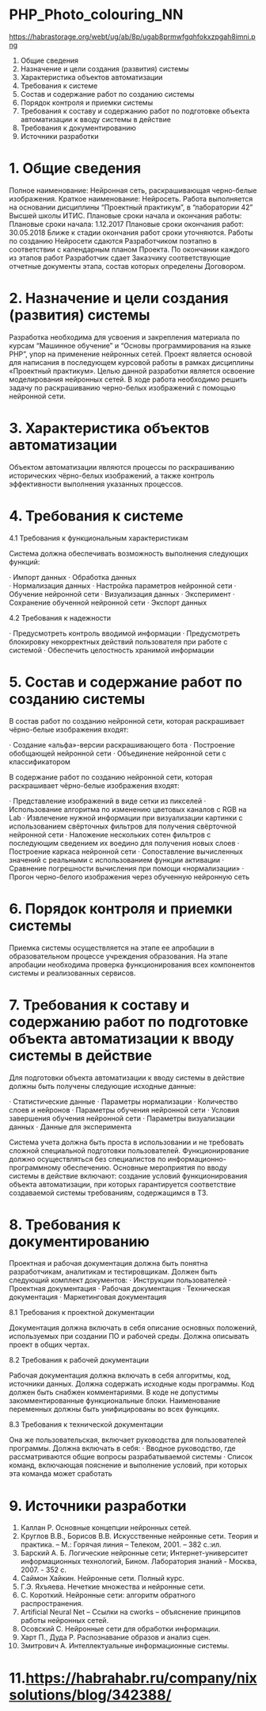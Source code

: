 # PHP_Photo_colouring_NN
https://habrastorage.org/webt/ug/ab/8p/ugab8prmwfgqhfokxzpgah8imni.png
1. Общие сведения
2. Назначение и цели создания (развития) системы
3. Характеристика объектов автоматизации
4. Требования к системе
5. Состав и содержание работ по созданию системы
6. Порядок контроля и приемки системы
7. Требования к составу и содержанию работ по подготовке объекта автоматизации к вводу системы в действие
8. Требования к документированию
9. Источники разработки

# 1.	Общие сведения

Полное наименование: Нейронная сеть, раскрашивающая черно-белые изображения. 
Краткое наименование: Нейросеть.
Работа выполняется на основании дисциплины “Проектный практикум”, в “лаборатории 42” Высшей школы ИТИС.
Плановые сроки начала и окончания работы:
Плановые сроки начала: 1.12.2017
Плановые сроки окончания работ: 30.05.2018
Ближе к стадии окончания работ сроки уточняются. 
Работы по созданию Нейросети сдаются Разработчиком поэтапно в соответствии с календарным планом Проекта. По окончании каждого из этапов работ Разработчик сдает Заказчику соответствующие отчетные документы этапа, состав которых определены Договором.

# 2.	Назначение и цели создания (развития) системы



Разработка необходима для усвоения и закрепления материала по курсам “Машинное обучение” и 
“Основы программирования на языке PHP”,  упор на применение нейронных сетей. Проект является 
основой для написания в последующем  курсовой работы в рамках дисциплины «Проектный практикум». 
Целью данной разработки является освоение моделирования нейронных сетей. В ходе работа необходимо
решить задачу по раскрашиванию черно-белых изображений с помощью нейронной сети.

# 3. Характеристика объектов автоматизации


Объектом автоматизации являются процессы по раскрашиванию исторических чёрно-белых изображений, 
а также контроль эффективности выполнения указанных процессов.




# 4. Требования к системе

4.1 Требования к функциональным характеристикам

Система должна обеспечивать возможность выполнения следующих функций:

·	Импорт данных
·	Обработка данных	
·	Нормализация данных
·	Настройка параметров нейронной сети
·	Обучение нейронной сети
·	Визуализация данных
·	Эксперимент
·	Сохранение обученной нейронной сети
·	Экспорт данных


4.2 Требования к надежности

·	Предусмотреть контроль вводимой информации
·	Предусмотреть блокировку некорректных действий пользователя при работе с системой
·	Обеспечить целостность хранимой информации

# 5. Состав и содержание работ по созданию системы

В состав работ по созданию нейронной сети, которая раскрашивает чёрно-белые изображения входят:

·	Создание «альфа»-версии раскрашивающего бота
·	Построение обобщающей нейронной сети
·	Объединение нейронной сети с классификатором

В содержание работ по созданию нейронной сети, которая раскрашивает чёрно-белые изображения входят:

·	Представление изображений в виде сетки из пикселей
·	Использование алгоритма по изменению цветовых каналов с RGB на Lab
·	Извлечение нужной информации при визуализации картинки с использованием свёрточных фильтров для получения свёрточной нейронной  сети
·	Наложение нескольких сотен фильтров с последующим сведением их воедино для получения новых слоев
·	Построение каркаса нейронной сети
·	Сопоставление вычисленных значений с реальными с использованием функции активации
·	Сравнение погрешности вычисления при помощи «нормализации»
·	Прогон черно-белого изображения через обученную нейронную сеть

# 6. Порядок контроля и приемки системы


Приемка системы осуществляется на этапе ее апробации в образовательном процессе учреждения образования.
На этапе апробации необходима проверка функционирования всех компонентов системы и реализованных сервисов.

# 7. Требования к составу и содержанию работ по подготовке объекта автоматизации к вводу системы в действие

Для подготовки объекта автоматизации к вводу системы в действие должны быть получены следующие исходные данные:

·	Статистические данные 
·	Параметры нормализации
·	Количество слоев и нейронов
·	Параметры обучения нейронной сети
·	Условия завершения обучения нейронной сети
·	Параметры визуализации данных
·	Данные для эксперимента	

Система учета должна быть проста в использовании и не требовать сложной специальной подготовки пользователей. Функционирование должно осуществляться без специалистов по информационно-программному обеспечению.
Основные мероприятия по вводу системы в действие включают: создание условий функционирования объекта автоматизации, при которых гарантируется соответствие создаваемой системы требованиям, содержащимся в ТЗ.

# 8. Требования к документированию

Проектная и рабочая документация должна быть понятна разработчикам, аналитикам и тестировщикам. Должен быть следующий комплект документов:
·	Инструкции пользователей
·	Проектная документация
·	Рабочая документация
·	Техническая документация
·	Маркетинговая документация

8.1 Требования к проектной документации

Документация должна включать в себя описание основных положений, используемых при создании ПО и рабочей среды.
Должна описывать проект в общих чертах.

8.2	Требования к рабочей документации

Рабочая документация должна включать в себя алгоритмы, код, источники данных. Должна содержать исходные коды программы. 
Код должен быть снабжен комментариями. В коде не допустимы закомментированные функциональные блоки. Наименование переменных должны быть унифицированы во всех функциях.

8.3	Требования к технической документации

Она же пользовательская, включает руководства для пользователей программы. Должна включать в себя:
·	Вводное руководство, где рассматриваются общие вопросы разрабатываемой системы
·	Список команд, включающая пояснение и выполнение условий, при которых эта команда может сработать

# 9. Источники разработки

1. Каллан Р. Основные концепции нейронных сетей.
2. Круглов В.В., Борисов В.В. Искусственные нейронные сети. Теория и практика. – М.: Горячая линия – Телеком, 2001. – 382 с.:ил.
3. Барский А. Б. Логические нейронные сети; Интернет-университет информационных технологий, Бином. Лаборатория знаний - Москва, 2007. - 352 c.
4. Саймон Хайкин. Нейронные сети. Полный курс.
5. Г.Э. Яхъяева. Нечеткие множества и нейронные сети.
6. С. Короткий. Нейронные сети: алгоритм обратного распространения.
7. Artificial Neural Net – Ссылки на cworks – объяснение принципов работы нейронных сетей.
8. Осовский С. Нейронные сети для обработки информации.
9. Харт П., Дуда Р. Распознавание образов и анализ сцен.
10. Змитрович А. Интеллектуальные информационные системы.
# 11.https://habrahabr.ru/company/nixsolutions/blog/342388/






